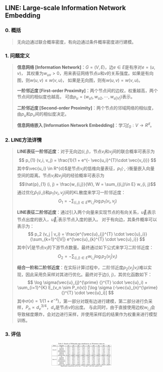 ## LINE: Large-scale Information Network Embedding


### 0. 概括

> 无向边通过联合概率密度，有向边通过条件概率密度进行建模。


### 1. 问题定义

> **信息网络 [Information Network]**：$G=(V, E)$，边$e\in E$是有序对$e=(u, v)$，
> 其权重为$w_{uv} > 0$，用来表征网络节点$u$和$v$的关系强度。如果是有向图，则$w(u, v) \leq w(v, u)$，
> 如果是无向图，则有$w(u, v) = w(v, u)$。
>
> **一阶邻近度 [First-order Proximity]**：两个节点间的边权，权重越高，两个节点间的相似度也越高，
> 可由$p_u=(w_{u1}, w_{u2}, \cdots, w_{u|V|})$表示。
> 
> **二阶邻近度 [Second-order Proximity]**：两个节点的邻域网络的相似度，由$p_u$和$p_v$间的相似度决定。
> 
> **信息网络嵌入 [Information Network Embedding]**：学习$f_G: V \rightarrow R^{d}$。


### 2. LINE方法详情

> **LINE表征一阶邻近度**：对于无向边$(i, j)$，节点$v_i$和$v_j$间的联合概率可表示为
> $$ p_{1} (v_i, v_j) = \frac{1}{1 + e^{- \vec{u_i}^{T}\cdot \vec{v_i}}} $$
> 其中$\vec{u_i} \in R^{d}$是节点$v_i$的低维向量表征，$p_1 (\cdot, \cdot)$衡量嵌入向量空间的距离。节点$v_i$和$v_j$间的经验概率可表示为 
> $$\hat{p}_{1} (i, j) = \frac{w_{i,j}}{W}, W = \sum_{(i,j)\in E} w_{i, j}$$
> 通过优化$\hat{p}_1 (i, j)$和$p_1 (v_i, v_j)$间的KL散度来学习一阶邻近度：
> $$ O_1 = - \sum_{(i, j)\in E} w_{i, j} \log p_1 (v_i, v_j) $$
> 
> **LINE表征二阶邻近度**：通过引入两个向量来实现节点的有向关系，$\vec{u}_i$表示节点出度的嵌入，$\vec{u}_i^{\prime}$表示节点入度的嵌入。
> 对于有向边，其条件概率可以表示为： 
> $$ p_2 (v_j | v_i) = \frac{e^{\vec{u}_{j}^{T} \cdot \vec{u}_i}}{\sum_{k=1}^{|V|} e^{\vec{u}_{k}^{T} \cdot \vec{u}_i}} $$
> 其中$|V|$是节点$v_i$的下游节点数量。最终通过如下公式来学习二阶邻近度：
> $$ O_2 = - \sum_{(i, j)\in E} w_{i, j} \log p_2 (v_j | v_i) $$
> 
> **结合一阶和二阶邻近度**：在实际计算过程中，二阶邻近度$p_2 (v_j | v_i)$难以实现，因此采用负采样对其进行优化。最终对于边(i, j)，其优化函数如下：
> $$ \log \sigma(\vec{u}_{j}^{\prime} {}^{T} \cdot \vec{u}_i)  + \sum_{i=1}^{K} E_{v_n \sim P_n(v)} [\log \sigma (-\vec{u}_{n}^{\prime} {}^{T} \cdot \vec{u}_i)] $$
> 其中$\sigma(x) = 1 / (1+e^{-x})$，第一部分对既有边进行建模，第二部分进行负采样，$P_n \propto d_{v}^{3/4}$，$d_v$是节点$v$的出度。
> 与此同时，由于直接使用边权$w_{i,j}$会导致梯度爆炸，会对边进行采样，并使用采样后的结果作为权重来进行模型训练。


### 3. 评估

<div align="center">
<img src=./Figure/LINEval.png width=40% />
</div>
